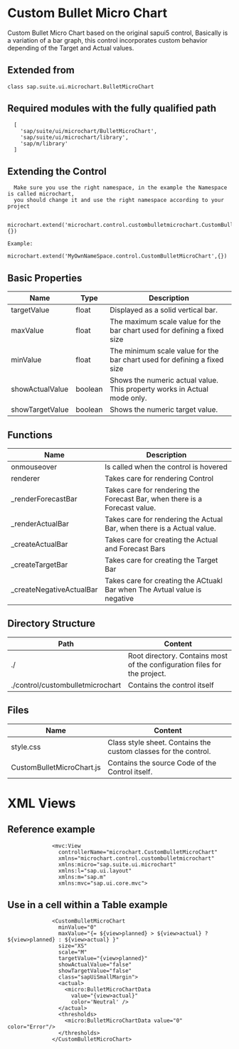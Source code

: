 # Custom Bullet Micro Chart
Custom Bullet Micro  Chart based on the original sapui5 control, Basically is a variation of a bar graph, this control incorporates custom behavior depending of the Target and Actual values.
## Extended from
```
class sap.suite.ui.microchart.BulletMicroChart
```
## Required modules with the fully qualified path
```
  [
    'sap/suite/ui/microchart/BulletMicroChart',
    'sap/suite/ui/microchart/library',
    'sap/m/library'
  ]
```
## Extending the Control
```
  Make sure you use the right namespace, in the example the Namespace is called microchart, 
  you should change it and use the right namespace according to your project
  
  
microchart.extend('microchart.control.custombulletmicrochart.CustomBulletMicroChart',{})

Example:

microchart.extend('MyOwnNameSpace.control.CustomBulletMicroChart',{})
```    
      
      
## Basic Properties
Name | Type | Description
------------ | ------------- | -------------
targetValue | float | Displayed as a solid vertical bar.
maxValue    | float | The maximum scale value for the bar chart used for defining a fixed size 
minValue    | float | The minimum scale value for the bar chart used for defining a fixed size 
showActualValue | boolean | Shows the numeric actual value. This property works in Actual mode only.
showTargetValue | boolean | Shows the numeric target value.
## Functions
Name | Description
------------ | -------------
onmouseover | Is called when the control is hovered
renderer    | Takes care for rendering Control
_renderForecastBar  | Takes care for rendering the Forecast Bar, when there is a Forecast value.
_renderActualBar  | Takes care for rendering the Actual Bar, when there is a Actual value.
_createActualBar  | Takes care for creating the Actual and Forecast Bars
_createTargetBar  | Takes care for creating the Target Bar
_createNegativeActualBar  | Takes care for creating the ACtuakl Bar when The Avtual value is negative
## Directory Structure
Path | Content
------------ | -------------
./ | Root directory. Contains most of the configuration files for the project.
./control/custombulletmicrochart | Contains the control itself
## Files
Name | Content
------------ | -------------
style.css| Class style sheet. Contains the custom classes for the control.
CustomBulletMicroChart.js| Contains the source Code of the Control itself.
# XML Views
## Reference example
```
              <mvc:View
                controllerName="microchart.CustomBulletMicroChart"
                xmlns="microchart.control.custombulletmicrochart"
                xmlns:micro="sap.suite.ui.microchart"
                xmlns:l="sap.ui.layout"
                xmlns:m="sap.m"
                xmlns:mvc="sap.ui.core.mvc">
```
## Use in a cell within a Table example
```
              <CustomBulletMicroChart
                minValue="0"
                maxValue="{= ${view>planned} > ${view>actual} ? ${view>planned} : ${view>actual} }"
                size="XS"
                scale="M"
                targetValue="{view>planned}"
                showActualValue="false"
                showTargetValue="false"
                class="sapUiSmallMargin">
                <actual>
                  <micro:BulletMicroChartData
                    value="{view>actual}"
                    color='Neutral' />
                </actual>
                <thresholds>
                  <micro:BulletMicroChartData value="0" color="Error"/>
                </thresholds>
              </CustomBulletMicroChart>
 ```

